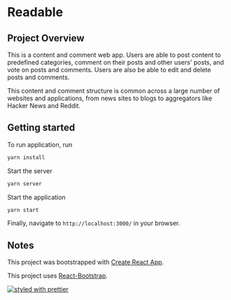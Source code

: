 # Readable

## Project Overview
This is a content and comment web app. Users are able to post content to predefined categories, comment on their posts and other users' posts, and vote on posts and comments. Users are also be able to edit and delete posts and comments.

This content and comment structure is common across a large number of websites and applications, from news sites to blogs to aggregators like Hacker News and Reddit. 

## Getting started
To run application, run
```bash
yarn install
```

Start the server
```bash
yarn server
```

Start the application
```bash
yarn start
```

Finally, navigate to `http://localhost:3000/` in your browser.

## Notes
This project was bootstrapped with [Create React App](https://github.com/facebookincubator/create-react-app).

This project uses [React-Bootstrap](https://react-bootstrap.github.io/getting-started.html).

[![styled with prettier](https://img.shields.io/badge/styled_with-prettier-ff69b4.svg)](https://github.com/prettier/prettier)
